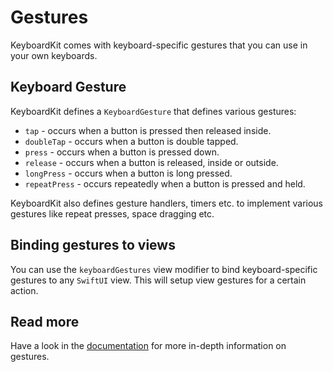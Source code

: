 # Gestures

KeyboardKit comes with keyboard-specific gestures that you can use in your own keyboards.


## Keyboard Gesture

KeyboardKit defines a `KeyboardGesture` that defines various gestures:

* `tap` - occurs when a button is pressed then released inside.
* `doubleTap` - occurs when a button is double tapped.
* `press` - occurs when a button is pressed down.
* `release` - occurs when a button is released, inside or outside.
* `longPress` - occurs when a button is long pressed.
* `repeatPress` - occurs repeatedly when a button is pressed and held.

KeyboardKit also defines gesture handlers, timers etc. to implement various gestures like repeat presses, space dragging etc.


## Binding gestures to views

You can use the `keyboardGestures` view modifier to bind keyboard-specific gestures to any `SwiftUI` view. This will setup view gestures for a certain action.


## Read more

Have a look in the [documentation][Documentation] for more in-depth information on gestures.



[Documentation]: https://keyboardkit.github.io/KeyboardKit/documentation/keyboardkit/

